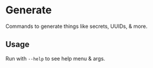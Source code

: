 # Generate <!-- omit in toc -->

Commands to generate things like secrets, UUIDs, & more.

## Usage
Run with `--help` to see help menu & args.
